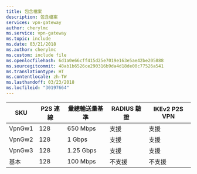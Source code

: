 ```yaml
---
title: 包含檔案
description: 包含檔案
services: vpn-gateway
author: cherylmc
ms.service: vpn-gateway
ms.topic: include
ms.date: 03/21/2018
ms.author: cherylmc
ms.custom: include file
ms.openlocfilehash: 6d1a0e66cff415d25e7019e163e5ae42be205888
ms.sourcegitcommit: 48ab1b6526ce290316b9da4d18de00c77526a541
ms.translationtype: HT
ms.contentlocale: zh-TW
ms.lasthandoff: 03/23/2018
ms.locfileid: "30197664"
---
```

| **SKU** | **P2S 連線**| **彙總輸送量基準** | **RADIUS 驗證** | **IKEv2 P2S VPN** |
|---|---|---|---| --- |
| VpnGw1 | 128 | 650 Mbps  | 支援     | 支援 |
| VpnGw2 | 128 | 1 Gbps     | 支援     | 支援 |
| VpnGw3 | 128 | 1.25 Gbps | 支援     | 支援 |
| 基本  | 128 | 100 Mbps  | 不支援 | 不支援 |